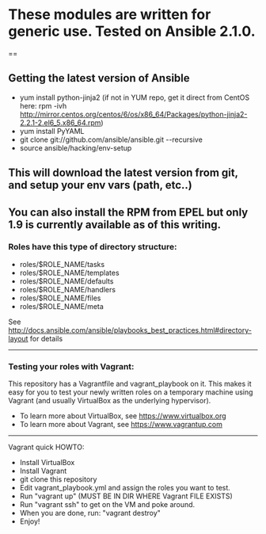 # These modules are written for generic use. Tested on Ansible 2.1.0.
==

## Getting the latest version of Ansible

* yum install python-jinja2 (if not in YUM repo, get it direct from CentOS here: rpm -ivh http://mirror.centos.org/centos/6/os/x86_64/Packages/python-jinja2-2.2.1-2.el6_5.x86_64.rpm)
* yum install PyYAML
* git clone git://github.com/ansible/ansible.git --recursive
* source ansible/hacking/env-setup

This will download the latest version from git, and setup your env vars (path, etc..)
---

You can also install the RPM from EPEL but only 1.9 is currently available as of this writing.  
---
### Roles have this type of directory structure:

* roles/$ROLE_NAME/tasks
* roles/$ROLE_NAME/templates
* roles/$ROLE_NAME/defaults
* roles/$ROLE_NAME/handlers
* roles/$ROLE_NAME/files
* roles/$ROLE_NAME/meta

See http://docs.ansible.com/ansible/playbooks_best_practices.html#directory-layout for details

---
### Testing your roles with Vagrant:

This repository has a Vagrantfile and vagrant_playbook on it.  This makes it easy for you to test your newly written roles on a temporary machine using Vagrant (and usually VirtualBox as the underlying hypervisor).  
* To learn more about VirtualBox, see https://www.virtualbox.org
* To learn more about Vagrant, see https://www.vagrantup.com 
---
Vagrant quick HOWTO:
* Install VirtualBox
* Install Vagrant
* git clone this repository
* Edit vagrant_playbook.yml and assign the roles you want to test.
* Run "vagrant up"  (MUST BE IN DIR WHERE Vagrant FILE EXISTS)
* Run "vagrant ssh" to get on the VM and poke around.
* When you are done, run: "vagrant destroy"
* Enjoy!
